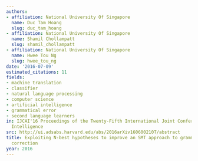 ```yaml
---
authors:
- affiliation: National University Of Singapore
  name: Duc Tam Hoang
  slug: duc_tam_hoang
- affiliation: National University Of Singapore
  name: Shamil Chollampatt
  slug: shamil_chollampatt
- affiliation: National University Of Singapore
  name: Hwee Tou Ng
  slug: hwee_tou_ng
date: '2016-07-09'
estimated_citations: 11
fields:
- machine translation
- classifier
- natural language processing
- computer science
- artificial intelligence
- grammatical error
- second language learners
in: IJCAI'16 Proceedings of the Twenty-Fifth International Joint Conference on Artificial
  Intelligence
src: http://ui.adsabs.harvard.edu/abs/2016arXiv160600210T/abstract
title: Exploiting N-best hypotheses to improve an SMT approach to grammatical error
  correction
year: 2016
---
```

